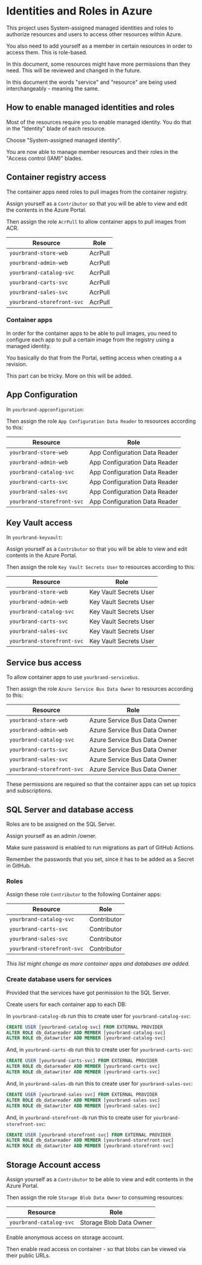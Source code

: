 # Identities and Roles in Azure

This project uses System-assigned managed identities and roles to authorize resources and users to access other resources within Azure.

You also need to add yourself as a member in certain resources in order to access them. This is role-based.

In this document, some resources might have more permissions than they need. This will be reviewed and changed in the future.

In this document the words "service" and "resource" are being used interchangeably - meaning the same.

## How to enable managed identities and roles

Most of the resources require you to enable managed identity. You do that in the "Identity" blade of each resource.

Choose "System-assigned managed identity".

You are now able to manage member resources and their roles in the "Access control (IAM)" blades.

## Container registry access

The container apps need roles to pull images from the container registry.

Assign yourself as a ``Contributor`` so that you will be able to view and edit the contents in the Azure Portal.

Then assign the role ``AcrPull`` to allow container apps to pull images from ACR.


| Resource                      | Role    |
|--------                       |----     |
| ``yourbrand-store-web``       | AcrPull |
| ``yourbrand-admin-web``       | AcrPull |
| ``yourbrand-catalog-svc``     | AcrPull |
| ``yourbrand-carts-svc``       | AcrPull |
| ``yourbrand-sales-svc``       | AcrPull |
| ``yourbrand-storefront-svc``  | AcrPull |

### Container apps

In order for the container apps to be able to pull images, you need to configure each app to pull a certain image from the registry using a managed identity.

You basically do that from the Portal, setting access when creating a a revision.

This part can be tricky. More on this will be added.

## App Configuration

In ``yourbrand-appconfiguration``:

Then assign the role ``App Configuration Data Reader`` to resources according to this:

| Resource                        | Role                           |
|--------                         |----                            |
| ``yourbrand-store-web``         | App Configuration Data Reader  |
| ``yourbrand-admin-web``         | App Configuration Data Reader  |
| ``yourbrand-catalog-svc``       | App Configuration Data Reader  |
| ``yourbrand-carts-svc``         | App Configuration Data Reader  |
| ``yourbrand-sales-svc``         | App Configuration Data Reader  |
| ``yourbrand-storefront-svc``    | App Configuration Data Reader  |

## Key Vault access

In ``yourbrand-keyvault``:

Assign yourself as a ``Contributor`` so that you will be able to view and edit contents in the Azure Portal.

Then assign the role ``Key Vault Secrets User`` to resources according to this:

| Resource                        | Role                    |
|--------                         |----                     |
| ``yourbrand-store-web``         | Key Vault Secrets User  |
| ``yourbrand-admin-web``         | Key Vault Secrets User  |
| ``yourbrand-catalog-svc``       | Key Vault Secrets User  |
| ``yourbrand-carts-svc``         | Key Vault Secrets User  |
| ``yourbrand-sales-svc``         | Key Vault Secrets User  |
| ``yourbrand-storefront-svc``    | Key Vault Secrets User  |

## Service bus access

To allow container apps to use ``yourbrand-servicebus``.

Then assign the role ``Azure Service Bus Data Owner`` to resources according to this:

| Resource                        | Role                          |
|--------                         |----                           |
| ``yourbrand-store-web``         | Azure Service Bus Data Owner  |
| ``yourbrand-admin-web``         | Azure Service Bus Data Owner  |
| ``yourbrand-catalog-svc``       | Azure Service Bus Data Owner  |
| ``yourbrand-carts-svc``         | Azure Service Bus Data Owner  |
| ``yourbrand-sales-svc``         | Azure Service Bus Data Owner  |
| ``yourbrand-storefront-svc``    | Azure Service Bus Data Owner  |

These permissions are required so that the container apps can set up topics and subscriptions.

## SQL Server and database access

Roles are to be assigned on the SQL Server.

Assign yourself as an admin /owner.

Make sure password is enabled to run migrations as part of GitHub Actions. 

Remember the passwords that you set, since it has to be added as a Secret in GitHub.

### Roles

Assign these role ``Contributor`` to the following Container apps:

| Resource                        | Role          |
|--------                         |----           |
| ``yourbrand-catalog-svc``       | Contributor   |
| ``yourbrand-carts-svc``         | Contributor   |
| ``yourbrand-sales-svc``         | Contributor   |
| ``yourbrand-storefront-svc``    | Contributor   |

_This list might change as more  container apps and databases are added._

### Create database users for services

Provided that the services have got permission to the SQL Server.

Create users for each container app to each DB:

In ``yourbrand-catalog-db`` run this to create user for ``yourbrand-catalog-svc``:

```sql
CREATE USER [yourbrand-catalog-svc] FROM EXTERNAL PROVIDER
ALTER ROLE db_datareader ADD MEMBER [yourbrand-catalog-svc]
ALTER ROLE db_datawriter ADD MEMBER [yourbrand-catalog-svc]
```

And, in ``yourbrand-carts-db`` run this to create user for ``yourbrand-carts-svc``:

```sql
CREATE USER [yourbrand-carts-svc] FROM EXTERNAL PROVIDER
ALTER ROLE db_datareader ADD MEMBER [yourbrand-carts-svc]
ALTER ROLE db_datawriter ADD MEMBER [yourbrand-carts-svc]
```

And, in ``yourbrand-sales-db`` run this to create user for ``yourbrand-sales-svc``:

```sql
CREATE USER [yourbrand-sales-svc] FROM EXTERNAL PROVIDER
ALTER ROLE db_datareader ADD MEMBER [yourbrand-sales-svc]
ALTER ROLE db_datawriter ADD MEMBER [yourbrand-sales-svc]
```

And, in ``yourbrand-storefront-db`` run this to create user for ``yourbrand-storefront-svc``:

```sql
CREATE USER [yourbrand-storefront-svc] FROM EXTERNAL PROVIDER
ALTER ROLE db_datareader ADD MEMBER [yourbrand-storefront-svc]
ALTER ROLE db_datawriter ADD MEMBER [yourbrand-storefront-svc]
```

## Storage Account access

Assign yourself as a ``Contributor`` to be able to view and edit contents in the Azure Portal.

Then assign the role ``Storage Blob Data Owner`` to consuming resources:

| Resource                   | Role                      |
|--------                    |----                       |
| ``yourbrand-catalog-svc``  | Storage Blob Data Owner   |

Enable anonymous access on storage account.

Then enable read access on container - so that blobs can be viewed via their public URLs.
